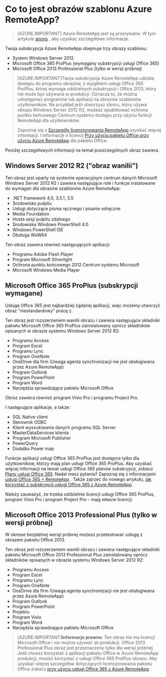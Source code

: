 <properties
    pageTitle="Co to jest obrazów szablonu Azure RemoteApp? | Microsoft Azure"
    description="Informacje na temat obrazów szablonów dostępnych w programie Azure RemoteApp."
    services="remoteapp"
    documentationCenter=""
    authors="lizap"
    manager="mbaldwin" />

<tags
    ms.service="remoteapp"
    ms.workload="compute"
    ms.tgt_pltfrm="na"
    ms.devlang="na"
    ms.topic="get-started-article"
    ms.date="08/15/2016"
    ms.author="elizapo" />

# <a name="what-is-in-the-azure-remoteapp-template-images"></a>Co to jest obrazów szablonu Azure RemoteApp?

> [AZURE.IMPORTANT]
> Azure RemoteApp jest są przerywane. W tym artykule [anons](https://go.microsoft.com/fwlink/?linkid=821148) , aby uzyskać szczegółowe informacje.

Twoja subskrypcja Azure RemoteApp obejmuje trzy obrazy szablonu:


- System Windows Server 2012
- Microsoft Office 365 ProPlus (wymagany subskrypcji usługi Office 365)
- Microsoft Office 2013 Professional Plus (tylko w wersji próbnej)

> [AZURE.IMPORTANT]Twoja subskrypcja Azure RemoteApp udziela dostępu do programu obrazów, z wyjątkiem usługi Office 365 ProPlus, której wymaga oddzielnych subskrypcji i Office 2013, który nie może być używana w produkcji. Oznacza to, że można udostępniać programów lub aplikacji na obrazów szablonów użytkowników. Na przykład jeśli utworzysz zbioru, który używa obrazu Windows Server 2012 R2, możesz opublikować ochrona punktu końcowego Centrum systemu dostępu przy użyciu funkcji RemoteApp dla użytkowników.
>
> Zapoznaj się z [Szczegóły licencjonowania RemoteApp](remoteapp-licensing.md) uzyskać więcej informacji. I informacje o licencji [Przy użyciu pakietu Office przy użyciu Azure RemoteApp](remoteapp-o365.md) dla pakietu Office.

Poniżej szczegółowych informacji na temat poszczególnych obraz zawiera.

## <a name="windows-server-2012-r2--the-vanilla-image"></a>Windows Server 2012 R2 ("obraz wanilii")
Ten obraz jest oparty na systemie operacyjnym centrum danych Microsoft Windows Server 2012 R2 i zawiera następujące role i funkcje instalowane do wymagań dla obrazów szablonów Azure RemoteApp:


- .NET framework 4,5, 3.5.1, 3.5
- Środowisko pulpitu
- Usługi dotyczące pisma ręcznego i pisanie odręczne
- Media Foundation
- Hosta sesji pulpitu zdalnego
- Środowiska Windows PowerShell 4.0
- Windows PowerShell ISE
- Obsługa WoW64

Ten obraz zawiera również następujących aplikacji:

- Programu Adobe Flash Player
- Program Microsoft Silverlight
- Ochrona punktu końcowego 2012 Centrum systemu Microsoft
- Microsoft Windows Media Player


## <a name="microsoft-office-365-proplus-subscription-required"></a>Microsoft Office 365 ProPlus (subskrypcji wymagane)
Usługa Office 365 jest najbardziej żądanej aplikacji, więc możemy utworzyć obraz "niestandardowy" pracę z.

Ten obraz jest rozszerzeniem wanilii obrazu i zawiera następujące składniki pakietu Microsoft Office 365 ProPlus zainstalowany oprócz składników opisanych w obrazie systemu Windows Server 2012 R2:


- Programu Access
- Program Excel
- Programu Lync
- Program OneNote
- OneDrive dla firm (Uwaga agenta synchronizacji nie jest obsługiwana przez Azure RemoteApp)
- Program Outlook
- Program PowerPoint
- Program Word
- Narzędzia sprawdzające pakietu Microsoft Office

Obraz zawiera również program Visio Pro i programu Project Pro.

I następujące aplikacje, a także:

- SQL Native client
- Sterownik ODBC
- Klient wyszukiwania danych programu SQL Server
- MasterDataServices klienta
- Program Microsoft Publisher
- PowerQuery
- Dodatku Power map


Funkcje aplikacji usługi Office 365 ProPlus jest dostępna tylko dla użytkowników, którzy mają plan usługi Office 365 ProPlus. Aby uzyskać więcej informacji na temat usługi Office 365 planów subskrypcji, zobacz [Plany usługi Office 365](http://technet.microsoft.com/library/office-365-plan-options.aspx). Nadal masz pytania? Zapoznaj się z informacjami [usługi Office 365 + RemoteApp](remoteapp-o365.md) . Także zajrzeć do nowego artykułu, [jak korzystać z subskrypcji usługi Office 365 z Azure RemoteApp](remoteapp-officesubscription.md).

Należy zauważyć, że trzeba oddzielnie licencji usługi Office 365 ProPlus, program Visio Pro i program Project Pro - mają własne licencji.

## <a name="microsoft-office-2013-professional-plus-trial-only"></a>Microsoft Office 2013 Professional Plus (tylko w wersji próbnej)
W okresie bezpłatnej wersji próbnej możesz przetestować usługę z obrazem pakietu Office 2013.

Ten obraz jest rozszerzeniem wanilii obrazu i zawiera następujące składniki pakietu Microsoft Office 2013 Professional Plus zainstalowany oprócz składników opisanych w obrazie systemu Windows Server 2012 R2:


- Programu Access
- Program Excel
- Programu Lync
- Program OneNote
- OneDrive dla firm (Uwaga agenta synchronizacji nie jest obsługiwana przez Azure RemoteApp)
- Program Outlook
- Program PowerPoint
- Projektu
- Program Visio
- Program Word
- Narzędzia sprawdzające pakietu Microsoft Office

> [AZURE.IMPORTANT]**Informacje prawne:** Ten obraz nie ma licencji Microsoft Office i *nie można używać do produkcji*. Office 2013 Professional Plus obraz jest przeznaczony tylko dla wersji próbnej. Jeśli chcesz korzystać z aplikacji pakietu Office w Azure RemoteApp produkcji, musisz korzystać z usługi Office 365 ProPlus obrazu. Aby uzyskać więcej szczegółów dotyczących licencjonowania pakietu Office zobacz [przy użyciu usługi Office 365 z Azure RemoteApp](remoteapp-o365.md)
